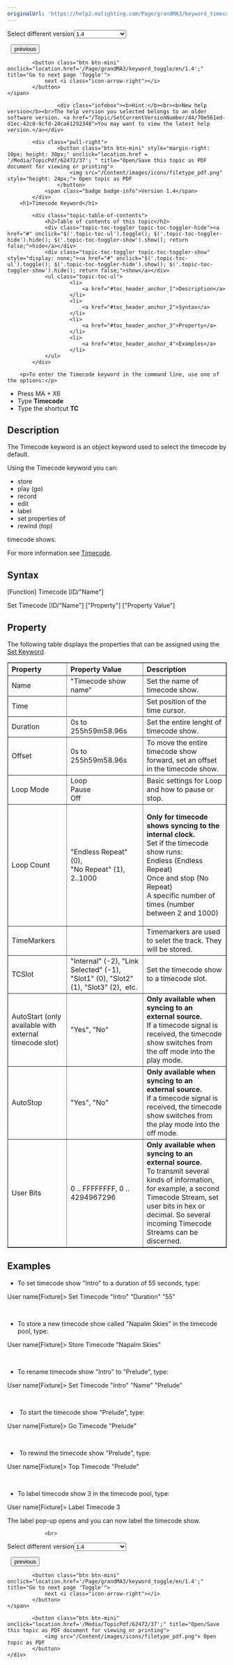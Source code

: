 ```yaml
---
originalUrl: 'https://help2.malighting.com/Page/grandMA3/keyword_timecode/en/1.4'
---
```


<div class="topic-navigation">

<div class="pull-right">
	<span class="pull-left">


<div class="pull-left">
<form action="/Topic/SetCurrentVersionNumber" class="form-inline" id="frmTagSelector" method="post">	<span class="form-mini">
		<div class="input-prepend"><span class="add-on">Select different version</span><select autocomplete="off" id="versionNumberId" name="versionNumberId" onchange="$(this).closest('#frmTagSelector').submit();" style="width: 120px;"><option value="">- latest -</option>
<option value="10">1.0</option>
<option value="32">1.1</option>
<option value="35">1.2</option>
<option value="36">1.3</option>
<option selected="selected" value="37">1.4</option>
<option value="38">1.5</option>
<option value="39">1.6</option>
<option value="40">1.7</option>
<option value="42">1.8</option>
<option value="43">1.9</option>
<option value="44">2.0</option>
</select></div>
		<input data-val="true" data-val-number="The field Int32 must be a number." data-val-required="The Int32 field is required." id="ProductId" name="ProductId" type="hidden" value="16">
		<input id="CurrentGuid" name="CurrentGuid" type="hidden" value="70e561ed-d1ec-42c0-9cfd-24ca61292348">
	</span>
</form></div>&nbsp;	</span>
	<span class="pull-right" style="white-space: nowrap;">
			<button class="btn btn-mini" onclick="location.href='/Page/grandMA3/keyword_thru/en/1.4'; " title="Go to previous page 'Thru'">
				<i class="icon-arrow-left"></i> previous
			</button>

			<button class="btn btn-mini" onclick="location.href='/Page/grandMA3/keyword_toggle/en/1.4';" title="Go to next page 'Toggle'">
				next <i class="icon-arrow-right"></i> 
			</button>
	</span>
</div>
<div class="clear-fix" style="margin-bottom: 10px"></div>
</div>

					<div class="infobox"><b>Hint:</b><br><b>New help version</b><br>The help version you selected belongs to an older software version. <a href="/Topic/SetCurrentVersionNumber/44/70e561ed-d1ec-42c0-9cfd-24ca61292348">You may want to view the latest help version.</a></div>

			<div class="pull-right">
					<button class="btn btn-mini" style="margin-right: 10px; height: 30px;" onclick="location.href = '/Media/TopicPdf/62472/37'; " title="Open/Save this topic as PDF document for viewing or printing">
						<img src="/Content/images/icons/filetype_pdf.png" style="height: 24px;"> Open topic as PDF
					</button>
				<span class="badge badge-info">Version 1.4</span>
			</div>
		<h1>Timecode Keyword</h1>

			<div class="topic-table-of-contents">
				<h2>Table of contents of this topic</h2>
				<div class="topic-toc-toggler topic-toc-toggler-hide"><a href="#" onclick="$('.topic-toc-ul').toggle(); $('.topic-toc-toggler-hide').hide(); $('.topic-toc-toggler-show').show(); return false;">hide</a></div>
				<div class="topic-toc-toggler topic-toc-toggler-show" style="display: none;"><a href="#" onclick="$('.topic-toc-ul').toggle(); $('.topic-toc-toggler-hide').show(); $('.topic-toc-toggler-show').hide(); return false;">show</a></div>
				<ul class="topic-toc-ul">
						<li>
							<a href="#toc_header_anchor_1">Description</a>
						</li>
						<li>
							<a href="#toc_header_anchor_2">Syntax</a>
						</li>
						<li>
							<a href="#toc_header_anchor_3">Property</a>
						</li>
						<li>
							<a href="#toc_header_anchor_4">Examples</a>
						</li>
				</ul>
			</div>

		<p>To enter the Timecode keyword in the command line, use one of the options:</p>

<ul>
	<li>Press&nbsp;<span class="hardkey">MA</span> + <span class="hardkey">X6</span></li>
	<li>Type&nbsp;<strong>Timecode</strong></li>
	<li>Type the shortcut&nbsp;<strong>TC</strong></li>
</ul>

<a name="toc_header_anchor_1" id="toc_header_anchor_1" class="topic-toc-item"></a><h2>Description</h2>

<p>The Timecode keyword is an object keyword used to select the timecode by default.</p>

<p>Using the Timecode keyword you can:</p>

<ul>
	<li>store</li>
	<li>play (go)</li>
	<li>record</li>
	<li>edit</li>
	<li>label</li>
	<li>set properties of</li>
	<li>rewind (top)</li>
</ul>

<p>timecode shows.</p>

<p>For more information see&nbsp;<a href="/Topic/9b6874ef-8acd-41d9-8cbb-03396fdec9fe">Timecode</a>.</p>

<a name="toc_header_anchor_2" id="toc_header_anchor_2" class="topic-toc-item"></a><h2>Syntax</h2>

<p><span class="syntax">[Function] Timecode [ID/"Name"]</span></p>

<p><span class="syntax">Set Timecode [ID/"Name"] ["Property"] ["Property Value"]</span></p>

<a name="toc_header_anchor_3" id="toc_header_anchor_3" class="topic-toc-item"></a><h2>Property</h2>

<p>The following table displays the properties that can be assigned using the <a href="/Topic/e92b40d4-4955-41a9-8b7f-2beefd5a6f10">Set Keyword</a>.</p>

<table border="1" cellpadding="1" cellspacing="1">
	<thead>
		<tr>
			<th scope="col" style="text-align:left">Property</th>
			<th scope="col" style="text-align:left">Property Value</th>
			<th scope="col" style="text-align:left">Description</th>
		</tr>
	</thead>
	<tbody>
		<tr>
			<td style="text-align:left">Name</td>
			<td style="text-align:left">"Timecode show name"</td>
			<td style="text-align:left">Set the name of timecode show.</td>
		</tr>
		<tr>
			<td style="text-align:left">Time</td>
			<td style="text-align:left">&nbsp;</td>
			<td style="text-align:left">Set position of the time cursor.</td>
		</tr>
		<tr>
			<td style="text-align:left">Duration</td>
			<td style="text-align:left">0s to 255h59m58.96s</td>
			<td style="text-align:left">Set the entire lenght of timecode show.</td>
		</tr>
		<tr>
			<td style="text-align:left">Offset</td>
			<td style="text-align:left">0s to 255h59m58.96s</td>
			<td style="text-align:left">To move the entire timecode show forward, set an offset in the timecode show.</td>
		</tr>
		<tr>
			<td style="text-align:left">Loop Mode</td>
			<td style="text-align:left">Loop<br>
			Pause<br>
			Off</td>
			<td style="text-align:left">Basic settings for Loop and how to pause or stop.</td>
		</tr>
		<tr>
			<td style="text-align:left">Loop Count</td>
			<td style="text-align:left">"Endless Repeat" (0),<br>
			"No Repeat" (1),<br>
			2..1000</td>
			<td style="text-align:left">
			<p><strong>Only for timecode shows syncing to the internal clock.</strong><br>
			Set if the timecode show runs:<br>
			Endless (Endless Repeat)<br>
			Once and stop (No Repeat)<br>
			A specific number of times (number between 2 and 1000)</p>
			</td>
		</tr>
		<tr>
			<td style="text-align:left">TimeMarkers</td>
			<td style="text-align:left">&nbsp;</td>
			<td style="text-align:left">Timemarkers are used to selet the track. They will be stored.</td>
		</tr>
		<tr>
			<td style="text-align:left">TCSlot</td>
			<td style="text-align:left">"Internal" (-2), "Link Selected" (-1), "Slot1" (0), "Slot2" (1), "Slot3" (2),&nbsp; etc.</td>
			<td style="text-align:left">Set the timecode show to a timecode slot.</td>
		</tr>
		<tr>
			<td style="text-align:left">AutoStart (only available with external timecode slot)</td>
			<td style="text-align:left">"Yes", "No"</td>
			<td style="text-align:left"><strong>Only available when syncing to an external source.</strong><br>
			If a timecode signal is received, the timecode show switches from the off mode into the play mode.</td>
		</tr>
		<tr>
			<td style="text-align:left">AutoStop</td>
			<td style="text-align:left">"Yes", "No"</td>
			<td style="text-align:left"><strong>Only available when syncing to an external source.</strong><br>
			If a timecode signal is received, the timecode show switches from the play mode into the off mode.</td>
		</tr>
		<tr>
			<td style="text-align:left">User Bits</td>
			<td style="text-align:left">0 .. FFFFFFFF, 0 .. 4294967296</td>
			<td style="text-align:left"><strong>Only available when syncing to an external source.</strong><br>
			To transmit several kinds of information, for example, a second Timecode Stream, set user bits in hex or decimal. So several incoming Timecode Streams can be discerned.</td>
		</tr>
	</tbody>
</table>

<a name="toc_header_anchor_4" id="toc_header_anchor_4" class="topic-toc-item"></a><h2>Examples</h2>

<ul>
	<li>To set timecode show "Intro" to a duration of 55 seconds, type:</li>
</ul>

<div class="cl_input">User name[Fixture]&gt; Set Timecode "Intro" "Duration" "55"</div>

<p>&nbsp;</p>

<ul>
	<li>To store a new timecode show called "Napalm Skies" in the timecode pool, type:</li>
</ul>

<div class="cl_input">User name[Fixture]&gt; Store Timecode "Napalm Skies"</div>

<p>&nbsp;</p>

<ul>
	<li>To rename timecode show "Intro" to "Prelude", type:</li>
</ul>

<div class="cl_input">User name[Fixture]&gt; Set Timecode "Intro" "Name" "Prelude"</div>

<p>&nbsp;</p>

<ul>
	<li>&nbsp;To start the timecode show "Prelude", type:</li>
</ul>

<div class="cl_input">User name[Fixture]&gt; Go Timecode "Prelude"</div>

<p>&nbsp;</p>

<ul>
	<li>&nbsp;To rewind the timecode show "Prelude", type:</li>
</ul>

<div class="cl_input">User name[Fixture]&gt; Top Timecode "Prelude"</div>

<p>&nbsp;</p>

<ul>
	<li>To label timecode show 3 in the timecode pool, type:</li>
</ul>

<div class="cl_input">User name[Fixture]&gt; Label Timecode 3</div>

<p>The label pop-up opens and you can now label the timecode show.</p>


				<br>
<div class="topic-navigation">

<div class="pull-right">
	<span class="pull-left">


<div class="pull-left">
<form action="/Topic/SetCurrentVersionNumber" class="form-inline" id="frmTagSelector" method="post">	<span class="form-mini">
		<div class="input-prepend"><span class="add-on">Select different version</span><select autocomplete="off" id="versionNumberId" name="versionNumberId" onchange="$(this).closest('#frmTagSelector').submit();" style="width: 120px;"><option value="">- latest -</option>
<option value="10">1.0</option>
<option value="32">1.1</option>
<option value="35">1.2</option>
<option value="36">1.3</option>
<option selected="selected" value="37">1.4</option>
<option value="38">1.5</option>
<option value="39">1.6</option>
<option value="40">1.7</option>
<option value="42">1.8</option>
<option value="43">1.9</option>
<option value="44">2.0</option>
</select></div>
		<input data-val="true" data-val-number="The field Int32 must be a number." data-val-required="The Int32 field is required." id="ProductId" name="ProductId" type="hidden" value="16">
		<input id="CurrentGuid" name="CurrentGuid" type="hidden" value="70e561ed-d1ec-42c0-9cfd-24ca61292348">
	</span>
</form></div>&nbsp;	</span>
	<span class="pull-right" style="white-space: nowrap;">
			<button class="btn btn-mini" onclick="location.href='/Page/grandMA3/keyword_thru/en/1.4'; " title="Go to previous page 'Thru'">
				<i class="icon-arrow-left"></i> previous
			</button>

			<button class="btn btn-mini" onclick="location.href='/Page/grandMA3/keyword_toggle/en/1.4';" title="Go to next page 'Toggle'">
				next <i class="icon-arrow-right"></i> 
			</button>
	</span>
</div>
	<div class="clear-fix"></div>
	<div class="pull-right">
	
			<button class="btn btn-mini" onclick="location.href='/Media/TopicPdf/62472/37';" title="Open/Save this topic as PDF document for viewing or printing">
				<img src="/Content/images/icons/filetype_pdf.png"> Open topic as PDF
			</button>
	</div>
<div class="clear-fix" style="margin-bottom: 10px"></div>
</div>

	
